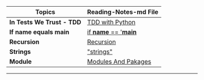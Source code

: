 
|Topics |Reading-Notes-md File|
|-------|----------------------|
|**In Tests We Trust - TDD** | [  TDD with Python](TDD.md)|
|**If name equals main** | [  if __name__ == '__main__](scripts.md)|
|**Recursion** | [  Recursion](recursion.md)|
|**Strings** | [  "strings"](Strings.md)|
|**Module** | [  Modules And Pakages](module.md)|
-----

